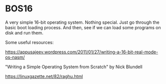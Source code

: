 # BOS16

A very simple 16-bit operating system.  Nothing special.
Just go through the basic boot loading process.  And then,
see if we can load some programs on disk and run them.

Some useful resources:

https://appusajeev.wordpress.com/2011/01/27/writing-a-16-bit-real-mode-os-nasm/

"Writing a Simple Operating System from Scratch" by Nick Blundell

https://linuxgazette.net/82/raghu.html

